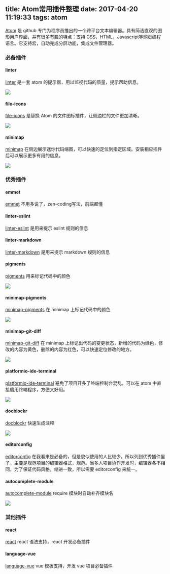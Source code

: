 title: Atom常用插件整理
date: 2017-04-20 11:19:33
tags: atom
---

[Atom](https://atom.io/) 是 github 专门为程序员推出的一个跨平台文本编辑器。具有简洁直观的图形用户界面，并有很多有趣的特点：支持 CSS，HTML，Javascript等网页编程语言。它支持宏，自动完成分屏功能，集成文件管理器。

### 必备插件

#### linter

[linter](https://atom.io/packages/linter) 是一套 atom 的提示器，用以监视代码的质量，提示帮助信息。

![](https://i.github-camo.com/a7fa1da3b5b4bdea00b5d25591f47e0751f64d4e/68747470733a2f2f636c6f75642e67697468756275736572636f6e74656e742e636f6d2f6173736574732f343237383131332f32333837393933332f31616231376532612d303837322d313165372d383033642d3366653063636663363739302e676966)

#### file-icons

[file-icons](https://atom.io/packages/file-icons) 是替换 Atom 的文件图标插件，让侧边栏的文件更加清晰。

![](https://i.github-camo.com/fb720dc73a9cf634fef9b11e87f0cd194284e3be/68747470733a2f2f7261772e67697468756275736572636f6e74656e742e636f6d2f66696c652d69636f6e732f61746f6d2f363731343730366632363865323537313030653033633965623532383139636239376164353730622f707265766965772e706e67)

#### minimap

[minimap](https://atom.io/packages/minimap) 在侧边展示迷你代码缩图，可以快速的定位到指定区域。安装相应插件后可以展示更多有用的信息。

![](https://i.github-camo.com/bb671dcf7706c32eb432472c2cd69d354f824661/68747470733a2f2f6769746875622e636f6d2f61746f6d2d6d696e696d61702f6d696e696d61702f626c6f622f6d61737465722f7265736f75726365732f73637265656e73686f742e706e673f7261773d74727565)

### 优秀插件

#### emmet

[emmet](https://github.com/emmetio/emmet-atom) 不用多说了，zen-coding写法，前端都懂

#### linter-eslint

[linter-eslint](https://atom.io/packages/linter-eslint) 是用来提示 eslint 规则的信息

#### linter-markdown

[linter-markdown](https://atom.io/packages/linter-markdown) 是用来提示 markdown 规则的信息

#### pigments

[pigments](https://github.com/abe33/atom-pigments) 用来标记代码中的颜色

![](https://camo.githubusercontent.com/802d8b759d01e70861f95f99495731f19b145b03/687474703a2f2f61626533332e6769746875622e696f2f61746f6d2d7069676d656e74732f7069676d656e74732e6769663f7261773d74727565)

#### minimap-pigments

[minimap-pigments](https://github.com/abe33/minimap-pigments) 在 minimap 上标记代码中的颜色

![](https://github.com/abe33/minimap-pigments/raw/master/screenshot.png?raw=true)

#### minimap-git-diff

[minimap-git-diff](https://github.com/atom-minimap/minimap-git-diff) 在 minimap 上标记出代码的变更状态，新增的代码为绿色，修改的内容为黄色，删除的内容为红色，可以快速定位修改的地方。

![](https://github.com/atom-minimap/minimap-git-diff/raw/master/screenshot.png?raw=true)

#### platformio-ide-terminal

[platformio-ide-terminal](https://atom.io/packages/platformio-ide-terminal) 避免了项目开多了终端控制台混乱，可以在 atom 中直接启用终端程序，方便又好用。

![](https://i.github-camo.com/377b661d04efa239cc1bb91cebd87a0a81f6f6ce/68747470733a2f2f6769746875622e636f6d2f6a6572656d7972616d696e2f7465726d696e616c2d706c75732f7261772f6d61737465722f7265736f75726365732f64656d6f2e676966)

#### docblockr

[docblockr](https://github.com/nikhilkalige/docblockr) 快速生成注释

![](https://raw.githubusercontent.com/NikhilKalige/docblockr/master/resources/function-template.gif)

#### editorconfig

[editorconfig](https://atom.io/packages/editorconfig) 在我看来是必备的，但是貌似使用的人比较少，所以列到优秀插件里了，主要是规范项目的编辑器格式，规范。当多人项目协作开发时，编辑器各不相同，为了保证代码风格，缩进一致，所以需要 editorconfig 来统一。

#### autocomplete-module

[autocomplete-module](https://github.com/nkt/atom-autocomplete-modules) require 模块时自动补齐模块名

![](https://cloud.githubusercontent.com/assets/3505878/7442538/9c1892cc-f11e-11e4-8070-3fa8b79beefc.gif)

### 其他插件

#### react

[react](https://atom.io/packages/react) react 语法支持，react 开发必备插件

#### language-vue

[language-vue](https://github.com/hedefalk/atom-vue) vue 模板支持，开发 vue 项目必备插件
